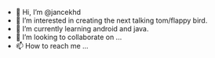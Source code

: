 - 👋 Hi, I’m @jancekhd
- 👀 I’m interested in creating the next talking tom/flappy bird.
- 🌱 I’m currently learning android and java.
- 💞️ I’m looking to collaborate on ...
- 📫 How to reach me ...

<!---
jancekhd/jancekhd is a ✨ special ✨ repository because its `README.md` (this file) appears on your GitHub profile.
You can click the Preview link to take a look at your changes.
--->
